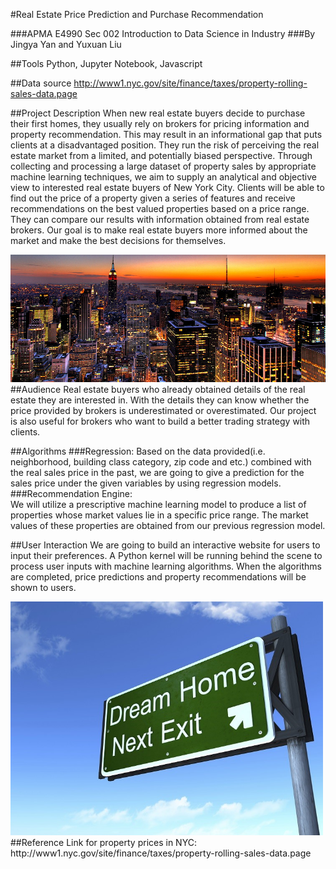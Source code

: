 #Real Estate Price Prediction and Purchase Recommendation  

###APMA E4990 Sec 002 Introduction to Data Science in Industry
###By Jingya Yan and Yuxuan Liu
 

##Tools
Python, Jupyter Notebook, Javascript

##Data source
http://www1.nyc.gov/site/finance/taxes/property-rolling-sales-data.page

##Project Description
When new real estate buyers decide to purchase their first homes, they usually rely on brokers for pricing information and property recommendation. This may result in an informational gap that puts clients at a disadvantaged position. They run the risk of perceiving the real estate market from a limited, and potentially biased perspective. Through collecting and processing a large dataset of property sales by appropriate machine learning techniques, we aim to supply an analytical and objective view to interested real estate buyers of New York City. Clients will be able to find out the price of a property given a series of features and receive recommendations on the best valued properties based on a price range. They can compare our results with information obtained from real estate brokers. Our goal is to make real estate buyers more informed about the market and make the best decisions for themselves.  

![Alt text](img/Real-Estate-Companies-in-New-York.jpg)
##Audience
Real estate buyers who already obtained details of the real estate they are interested in. With the details they can know whether the price provided by brokers is underestimated or overestimated.
Our project is also useful for brokers who want to build a better trading strategy with clients. 
 
##Algorithms
###Regression: 
Based on the data provided(i.e. neighborhood, building class category, zip code and etc.) combined with the real sales price in the past, we are going to give a prediction for the sales price under the given variables by using regression models.
###Recommendation Engine:  
We will utilize a prescriptive machine learning model to produce a list of properties whose market values lie in a specific price range. The market values of these properties are obtained from our previous regression model.  
 
##User Interaction
We are going to build an interactive website for users to input their preferences. A Python kernel will be running behind the scene to process user inputs with machine learning algorithms. When the algorithms are completed, price predictions and property recommendations will be shown to users. 

<img src="img/dream-home-blog.jpg" width="500">
##Reference
Link for property prices in NYC: http://www1.nyc.gov/site/finance/taxes/property-rolling-sales-data.page